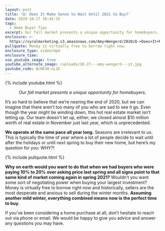 ```yaml
---
layout: post
title: 'Q: Does It Make Sense to Wait Until 2021 to Buy?'
date: 2020-10-27 16:42:15
tags:
  - Home Buyer Tips
excerpt: Our fall market presents a unique opportunity for homebuyers.
enclosure: >-
  https://vyralmarketing.s3.amazonaws.com/Amy+Wengerd/2020/Q-+Does+It+Make+Sense+to+Wait+Until+2021+to+Buy_.mp4
pullquote: Money is virtually free to borrow right now.
enclosure_type: video/mp4
enclosure_time:
use_youtube_image: true
youtube_alternate_image: /uploads/10-27---amy-wengerd---yt.jpg
youtube_code: BcHK30-uL1E
---
```


{% include youtube.html %}

<p style="text-align:center"><em>Our fall market presents a unique opportunity for homebuyers.</em></p>

It’s so hard to believe that we’re nearing the end of 2020, but we can imagine that there aren’t too many of you who are sad to see it go. Even though the year might be winding down, this hot real estate market isn't letting up. Our team doesn't let up, either; we closed almost $10 million worth of real estate in November just last year, which is unprecedented. &nbsp;

**We operate at the same pace all year long.** Seasons are irrelevant to us. This is typically the time of year where a lot of people decide to wait until after the holidays or until next spring to buy their new home, but here’s my question for you: WHY?\!&nbsp;

{% include pullquote.html %}

**Why on earth would you want to do that when we had buyers who were paying 10% to 20% over asking price last spring and all signs point to that same kind of market coming again in spring 2021?** Wouldn’t you want some sort of negotiating power when buying your largest investment? Money is virtually free to borrow right now and historically, sellers are the most desperate and anxious to sell during the winter months. **Assuming another mild winter, everything combined means now is the perfect time to buy.**

If you’ve been considering a home purchase at all, don’t hesitate to reach out via phone or email. We would be happy to give you advice and answer any questions you may have.